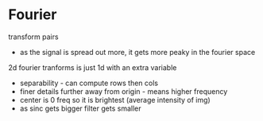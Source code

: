 # Fourier

transform pairs
 - as the signal is spread out more, it gets more peaky in the fourier space

2d fourier tranforms is just 1d with an extra variable
 - separability - can compute rows then cols
 - finer details further away from origin - means higher frequency
 - center is 0 freq so it is brightest (average intensity of img)
 - as sinc gets bigger filter gets smaller
